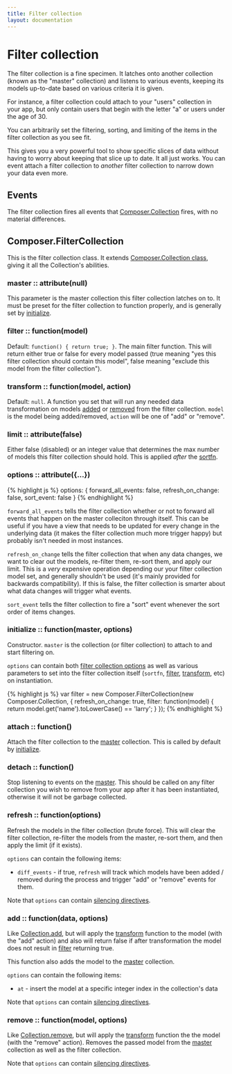 ```yaml
---
title: Filter collection
layout: documentation
---
```


# Filter collection

The filter collection is a fine specimen. It latches onto another collection
(known as the "master" collection) and listens to various events, keeping its
models up-to-date based on various criteria it is given.

For instance, a filter collection could attach to your "users" collection in
your app, but only contain users that begin with the letter "a" or users under
the age of 30.

You can arbitrarily set the filtering, sorting, and limiting of the items in the
filter collection as you see fit.

This gives you a very powerful tool to show specific slices of data without
having to worry about keeping that slice up to date. It all just works. You can
event attach a filter collection to *another* filter collection to narrow down
your data even more.

## Events

The filter collection fires all events that [Composer.Collection](/composer.js/docs/collection#composer-collection)
fires, with no material differences.

## Composer.FilterCollection

This is the filter collection class. It extends [Composer.Collection class](/composer.js/docs/collection#composer-collection),
giving it all the Collection's abilities.

### master :: attribute(null)

This parameter is the master collection this filter collection
latches on to. It must be preset for the filter collection to function properly,
and is generally set by [initialize](#initialize).

### filter :: function(model)

Default: `function() { return true; }`. The main filter function. This will
return either true or false for every model passed (true meaning "yes this
filter collection should contain this model", false meaning "exclude this model
from the filter collection").

### transform :: function(model, action)

Default: `null`. A function you set that will run any needed data transformation
on models [added](#add) or [removed](#remove) from the filter collection.
`model` is the model being added/removed, `action` will be one of "add" or
"remove".

### limit :: attribute(false)

Either false (disabled) or an integer value that determines
the max number of models this filter collection should hold. This is applied
*after* the [sortfn](/composer.js/docs/collection#sortfn).

### options :: attribute({...})

<div class="noeval">
{% highlight js %}
options: {
    forward_all_events: false,
    refresh_on_change: false,
    sort_event: false
}
{% endhighlight %}
</div>

`forward_all_events` tells the filter collection whether or not to forward all
events that happen on the master colleciton through itself. This can be useful
if you have a view that needs to be updated for every change in the underlying
data (it makes the filter collection much more trigger happy) but probably isn't
needed in most instances.

`refresh_on_change` tells the filter collection that when any data changes, we
want to clear out the models, re-filter them, re-sort them, and apply our limit.
This is a *very* expensive operation depending our your filter collection model
set, and generally shouldn't be used (it's mainly provided for backwards
compatibility). If this is false, the filter collection is smarter about what
data changes will trigger what events.

`sort_event` tells the filter collection to fire a "sort" event whenever the
sort order of items changes.

### initialize :: function(master, options)

Constructor. `master` is the collection (or filter collection) to attach to and
start filtering on.

`options` can contain both [filter collection options](#options) as well as
various parameters to set into the filter collection itself (`sortfn`,
[filter](#filter), [transform](#transform), etc) on instantiation.

<div class="noeval">
{% highlight js %}
var filter = new Composer.FilterCollection(new Composer.Collection, {
    refresh_on_change: true,
    filter: function(model) { return model.get('name').toLowerCase() == 'larry'; }
});
{% endhighlight %}
</div>

### attach :: function()

Attach the filter collection to the [master](#master) collection. This is called
by default by [initialize](#initialize).

### detach :: function()

Stop listening to events on the [master](#master). This should be called on any
filter collection you wish to remove from your app after it has been
instantiated, otherwise it will not be garbage collected.

### refresh :: function(options)

Refresh the models in the filter collection (brute force). This will clear the
filter collection, re-filter the models from the master, re-sort them, and then
apply the limit (if it exists).

`options` can contain the following items:

- `diff_events` - if true, `refresh` will track which models have been added /
removed during the process and trigger "add" or "remove" events for them.

Note that `options` can contain [silencing directives](/composer.js/docs/event#silencing).

### add :: function(data, options)

Like [Collection.add](/composer.js/docs/collection#add-1), but will apply the
[transform](#transform) function to the model (with the "add" action) and also
will return false if after transformation the model does not result in
[filter](#filter) returning true.

This function also adds the model to the [master](#master) collection.

`options` can contain the following items:

- `at` - insert the model at a specific integer index in the collection's data

Note that `options` can contain [silencing directives](/composer.js/docs/event#silencing).

### remove :: function(model, options)

Like [Collection.remove](/composer.js/docs/collection#remove-1), but will apply
the [transform](#transform) function the the model (with the "remove" action).
Removes the passed model from the [master](#master) collection as well as the
filter collection.

Note that `options` can contain [silencing directives](/composer.js/docs/event#silencing).

